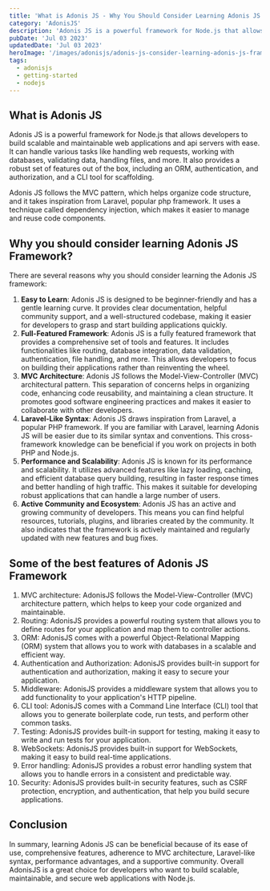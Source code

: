 ```yaml
---
title: 'What is Adonis JS - Why You Should Consider Learning Adonis JS Framework'
category: 'AdonisJS'
description: 'Adonis JS is a powerful framework for Node.js that allows developers to build scalable and maintainable web applications and api servers with ease.'
pubDate: 'Jul 03 2023'
updatedDate: 'Jul 03 2023'
heroImage: '/images/adonisjs/adonis-js-consider-learning-adonis-js-framework.png'
tags:
  - adonisjs 
  - getting-started
  - nodejs
---
```

## What is Adonis JS

Adonis JS is a powerful framework for Node.js that allows developers to build scalable and maintainable web applications and api servers with ease. It can handle various tasks like handling web requests, working with databases, validating data, handling files, and more. It also provides a robust set of features out of the box, including an ORM, authentication, and authorization, and a CLI tool for scaffolding.

Adonis JS follows the MVC pattern, which helps organize code structure, and it takes inspiration from Laravel, popular php framework. It uses a technique called dependency injection, which makes it easier to manage and reuse code components.

## Why you should consider learning Adonis JS Framework?

There are several reasons why you should consider learning the Adonis JS framework:

1. **Easy to Learn**: Adonis JS is designed to be beginner-friendly and has a gentle learning curve. It provides clear documentation, helpful community support, and a well-structured codebase, making it easier for developers to grasp and start building applications quickly.
2. **Full-Featured Framework**: Adonis JS is a fully featured framework that provides a comprehensive set of tools and features. It includes functionalities like routing, database integration, data validation, authentication, file handling, and more. This allows developers to focus on building their applications rather than reinventing the wheel.
3. **MVC Architecture**: Adonis JS follows the Model-View-Controller (MVC) architectural pattern. This separation of concerns helps in organizing code, enhancing code reusability, and maintaining a clean structure. It promotes good software engineering practices and makes it easier to collaborate with other developers.
4. **Laravel-Like Syntax**: Adonis JS draws inspiration from Laravel, a popular PHP framework. If you are familiar with Laravel, learning Adonis JS will be easier due to its similar syntax and conventions. This cross-framework knowledge can be beneficial if you work on projects in both PHP and Node.js.
5. **Performance and Scalability**: Adonis JS is known for its performance and scalability. It utilizes advanced features like lazy loading, caching, and efficient database query building, resulting in faster response times and better handling of high traffic. This makes it suitable for developing robust applications that can handle a large number of users.
6. **Active Community and Ecosystem**: Adonis JS has an active and growing community of developers. This means you can find helpful resources, tutorials, plugins, and libraries created by the community. It also indicates that the framework is actively maintained and regularly updated with new features and bug fixes.

## Some of the best features of Adonis JS Framework

1. MVC architecture: AdonisJS follows the Model-View-Controller (MVC) architecture pattern, which helps to keep your code organized and maintainable.
2. Routing: AdonisJS provides a powerful routing system that allows you to define routes for your application and map them to controller actions.
3. ORM: AdonisJS comes with a powerful Object-Relational Mapping (ORM) system that allows you to work with databases in a scalable and efficient way.
4. Authentication and Authorization: AdonisJS provides built-in support for authentication and authorization, making it easy to secure your application.
5. Middleware: AdonisJS provides a middleware system that allows you to add functionality to your application's HTTP pipeline.
6. CLI tool: AdonisJS comes with a Command Line Interface (CLI) tool that allows you to generate boilerplate code, run tests, and perform other common tasks.
7. Testing: AdonisJS provides built-in support for testing, making it easy to write and run tests for your application.
8. WebSockets: AdonisJS provides built-in support for WebSockets, making it easy to build real-time applications.
9. Error handling: AdonisJS provides a robust error handling system that allows you to handle errors in a consistent and predictable way.
10. Security: AdonisJS provides built-in security features, such as CSRF protection, encryption, and authentication, that help you build secure applications.

## **Conclusion**

In summary, learning Adonis JS can be beneficial because of its ease of use, comprehensive features, adherence to MVC architecture, Laravel-like syntax, performance advantages, and a supportive community. Overall AdonisJS is a great choice for developers who want to build scalable, maintainable, and secure web applications with Node.js.
